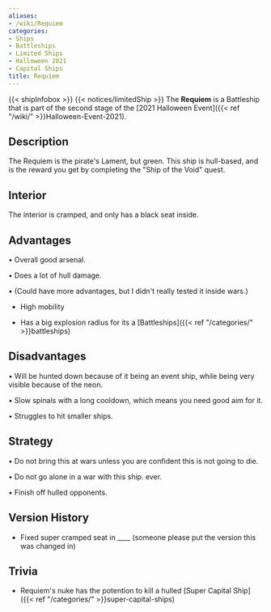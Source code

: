 ```yaml
---
aliases:
- /wiki/Requiem
categories:
- Ships
- Battleships
- Limited Ships
- Halloween 2021
- Capital Ships
title: Requiem
---
```


{{< shipInfobox >}} {{< notices/limitedShip >}} The **Requiem** is a Battleship that is part of the second stage of the [2021 Halloween Event]({{< ref "/wiki/" >}}Halloween-Event-2021). 

## Description

The Requiem is the pirate's Lament, but green. This ship is hull-based, and is the reward you get by completing the "Ship of the Void" quest.

## Interior

The interior is cramped, and only has a black seat inside.

## Advantages

• Overall good arsenal.

• Does a lot of hull damage.

• (Could have more advantages, but I didn't really tested it inside wars.)

- High mobility

<!-- -->

- Has a big explosion radius for its a [Battleships]({{< ref "/categories/" >}}battleships)

## Disadvantages

• Will be hunted down because of it being an event ship, while being very visible because of the neon.

• Slow spinals with a long cooldown, which means you need good aim for it.

• Struggles to hit smaller ships.

## Strategy

• Do not bring this at wars unless you are confident this is not going to die.

• Do not go alone in a war with this ship. ever.

• Finish off hulled opponents.

## Version History 

- Fixed super cramped seat in ____ (someone please put the version this was changed in)

## Trivia

- Requiem's nuke has the potention to kill a hulled [Super Capital Ship]({{< ref "/categories/" >}}super-capital-ships)